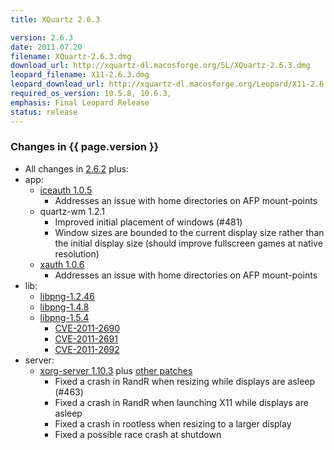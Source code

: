 ```yaml
---
title: XQuartz 2.6.3

version: 2.6.3
date: 2011.07.20
filename: XQuartz-2.6.3.dmg
download_url: http://xquartz-dl.macosforge.org/SL/XQuartz-2.6.3.dmg
leopard_filename: X11-2.6.3.dmg
leopard_download_url: http://xquartz-dl.macosforge.org/Leopard/X11-2.6.3.dmg
required_os_version: 10.5.8, 10.6.3,
emphasis: Final Leopard Release
status: release
---
```


### Changes in {{ page.version }} ###
  * All changes in [2.6.2](XQuartz-2.6.2.html) plus:
  * app:
    * [iceauth 1.0.5](http://lists.freedesktop.org/archives/xorg-announce/2011-May/001668.html)
      * Addresses an issue with home directories on AFP mount-points
    * quartz-wm 1.2.1
      * Improved initial placement of windows (#481)
      * Window sizes are bounded to the current display size rather than the initial display size (should improve fullscreen games at native resolution)
    * [xauth 1.0.6](http://lists.freedesktop.org/archives/xorg-announce/2011-May/001667.html)
      * Addresses an issue with home directories on AFP mount-points
  * lib:
    * [libpng-1.2.46](http://sourceforge.net/mailarchive/forum.php?thread_name=CA%2BPdXcubc%2BH59ORvnBZQ6BN7C7MBm-_i-RV64i2Tg5gzNRFoig%40mail.gmail.com&forum_name=png-mng-announce)
    * [libpng-1.4.8](http://sourceforge.net/mailarchive/forum.php?thread_name=CA%2BPdXcs3H_BaDO88mgX_gjoh9b32eynYYFpLbE853%2BK-8ODknA%40mail.gmail.com&forum_name=png-mng-announce)
    * [libpng-1.5.4](http://sourceforge.net/mailarchive/forum.php?thread_name=CA%2BPdXcs3H_BaDO88mgX_gjoh9b32eynYYFpLbE853%2BK-8ODknA%40mail.gmail.com&forum_name=png-mng-announce)
      * [CVE-2011-2690](http://cve.mitre.org/cgi-bin/cvename.cgi?name=CVE-2011-2690)
      * [CVE-2011-2691](http://cve.mitre.org/cgi-bin/cvename.cgi?name=CVE-2011-2691)
      * [CVE-2011-2692](http://cve.mitre.org/cgi-bin/cvename.cgi?name=CVE-2011-2692)
  * server:
    * [xorg-server 1.10.3](http://lists.freedesktop.org/archives/xorg-announce/2011-July/001710.html) plus [other patches](http://cgit.freedesktop.org/~jeremyhu/xserver/log/?h=XQuartz-2.6.3)
      * Fixed a crash in RandR when resizing while displays are asleep (#463)
      * Fixed a crash in RandR when launching X11 while displays are asleep
      * Fixed a crash in rootless when resizing to a larger display
      * Fixed a possible race crash at shutdown
